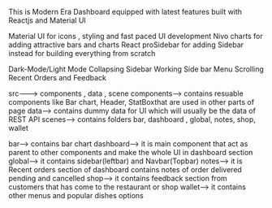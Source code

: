 <!-- Documentation for Modern Dashboard -->

<!-- Title -->
This is Modern Era Dashboard equipped with latest features built with Reactjs and Material UI

<!-- Tools Used: -->
Material UI for icons , styling and  fast paced UI development
Nivo charts for adding attractive bars and charts 
React proSidebar for adding Sidebar instead for  building everything from scratch

<!-- Features added  -->
Dark-Mode/Light Mode
Collapsing Sidebar
Working Side bar Menu
Scrolling Recent Orders and Feedback

<!-- Components and reference i took in development -->

src---> components , data , scene
components--> contains resuable components like Bar chart, Header, StatBoxthat are used in other parts of page
data--> contains dummy data for UI which will usually be the data of REST API
scenes--> contains folders bar, dashboard , global, notes, shop, wallet

bar--> contains bar chart 
dashboard--> it is main component that act as parent to other components and make the whole UI in dashboard section
global--> it contains sidebar(leftbar) and Navbar(Topbar)
notes-->  it is Recent orders section of dashboard contains notes of order delivered pending and cancelled
shop-->  it contains feedback section from customers that has come  to the restaurant or shop
wallet--> it contains other menus and popular dishes options